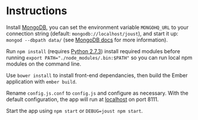 # Instructions

Install [MongoDB](https://www.mongodb.org/), you can set the environment variable `MONGOHQ_URL` to
your connection string (default: `mongodb://localhost/joust`), and start it up: 
`mongod --dbpath data/` (see [MongoDB docs](http://docs.mongodb.org/manual/tutorial/manage-mongodb-processes/) 
for more information).

Run `npm install` (requires [Python 2.7.3](https://www.python.org/download/releases/2.7.3#download)) 
install required modules before running `export PATH="./node_modules/.bin:$PATH"` so you can run local npm 
modules on the command line.

Use `bower install` to install front-end dependancies, then build the Ember application with `ember build`.

Rename `config.js.conf` to `config.js` and configure as necessary. With the default configuration,
the app will run at [localhost](http://localhost:8111) on port 8111.

Start the app using `npm start` or `DEBUG=joust npm start`.
